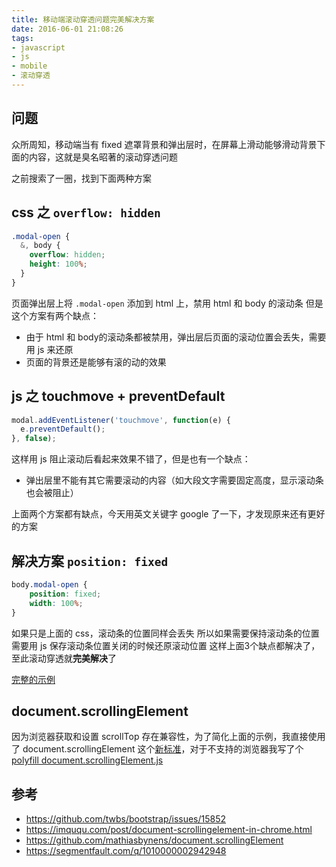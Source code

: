 ```yaml
---
title: 移动端滚动穿透问题完美解决方案
date: 2016-06-01 21:08:26
tags:
- javascript
- js
- mobile
- 滚动穿透
---
```


## 问题
众所周知，移动端当有 fixed 遮罩背景和弹出层时，在屏幕上滑动能够滑动背景下面的内容，这就是臭名昭著的滚动穿透问题

之前搜索了一圈，找到下面两种方案
<!-- more -->
## css 之 `overflow: hidden`
```scss
.modal-open {
  &, body {
    overflow: hidden;
    height: 100%;
  }
}
```
页面弹出层上将 `.modal-open` 添加到 html 上，禁用 html 和 body 的滚动条
但是这个方案有两个缺点：
 * 由于 html 和 body的滚动条都被禁用，弹出层后页面的滚动位置会丢失，需要用 js 来还原
 * 页面的背景还是能够有滚的动的效果

## js 之 touchmove + preventDefault
```js
modal.addEventListener('touchmove', function(e) {
  e.preventDefault();
}, false);
```
这样用 js 阻止滚动后看起来效果不错了，但是也有一个缺点：
* 弹出层里不能有其它需要滚动的内容（如大段文字需要固定高度，显示滚动条也会被阻止）

上面两个方案都有缺点，今天用英文关键字 google 了一下，才发现原来还有更好的方案
## 解决方案 `position: fixed`
```css
body.modal-open {
    position: fixed;
    width: 100%;
}
```
如果只是上面的 css，滚动条的位置同样会丢失
所以如果需要保持滚动条的位置需要用 js 保存滚动条位置关闭的时候还原滚动位置
这样上面3个缺点都解决了，至此滚动穿透就**完美解决**了

[完整的示例](/demo/modal-scroll.html)

## document.scrollingElement
因为浏览器获取和设置 scrollTop 存在兼容性，为了简化上面的示例，我直接使用了 document.scrollingElement 这个[新标准](https://developer.mozilla.org/en/docs/Web/API/document/scrollingElement)，对于不支持的浏览器我写了个 [polyfill document.scrollingElement.js](/demo/src/polyfills/document.scrollingElement.js)

## 参考
* https://github.com/twbs/bootstrap/issues/15852
* https://imququ.com/post/document-scrollingelement-in-chrome.html
* https://github.com/mathiasbynens/document.scrollingElement
* https://segmentfault.com/q/1010000002942948
